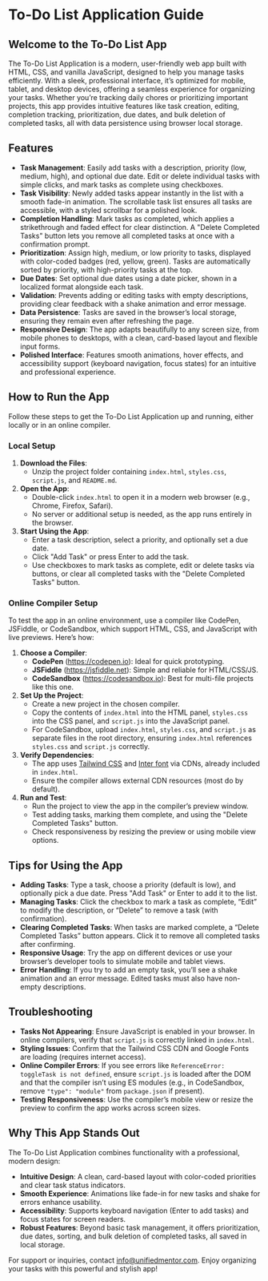 # To-Do List Application Guide

## Welcome to the To-Do List App
The To-Do List Application is a modern, user-friendly web app built with HTML, CSS, and vanilla JavaScript, designed to help you manage tasks efficiently. With a sleek, professional interface, it’s optimized for mobile, tablet, and desktop devices, offering a seamless experience for organizing your tasks. Whether you’re tracking daily chores or prioritizing important projects, this app provides intuitive features like task creation, editing, completion tracking, prioritization, due dates, and bulk deletion of completed tasks, all with data persistence using browser local storage.

## Features
- **Task Management**: Easily add tasks with a description, priority (low, medium, high), and optional due date. Edit or delete individual tasks with simple clicks, and mark tasks as complete using checkboxes.
- **Task Visibility**: Newly added tasks appear instantly in the list with a smooth fade-in animation. The scrollable task list ensures all tasks are accessible, with a styled scrollbar for a polished look.
- **Completion Handling**: Mark tasks as completed, which applies a strikethrough and faded effect for clear distinction. A "Delete Completed Tasks" button lets you remove all completed tasks at once with a confirmation prompt.
- **Prioritization**: Assign high, medium, or low priority to tasks, displayed with color-coded badges (red, yellow, green). Tasks are automatically sorted by priority, with high-priority tasks at the top.
- **Due Dates**: Set optional due dates using a date picker, shown in a localized format alongside each task.
- **Validation**: Prevents adding or editing tasks with empty descriptions, providing clear feedback with a shake animation and error message.
- **Data Persistence**: Tasks are saved in the browser’s local storage, ensuring they remain even after refreshing the page.
- **Responsive Design**: The app adapts beautifully to any screen size, from mobile phones to desktops, with a clean, card-based layout and flexible input forms.
- **Polished Interface**: Features smooth animations, hover effects, and accessibility support (keyboard navigation, focus states) for an intuitive and professional experience.

## How to Run the App
Follow these steps to get the To-Do List Application up and running, either locally or in an online compiler.

### Local Setup
1. **Download the Files**:
   - Unzip the project folder containing `index.html`, `styles.css`, `script.js`, and `README.md`.
2. **Open the App**:
   - Double-click `index.html` to open it in a modern web browser (e.g., Chrome, Firefox, Safari).
   - No server or additional setup is needed, as the app runs entirely in the browser.
3. **Start Using the App**:
   - Enter a task description, select a priority, and optionally set a due date.
   - Click "Add Task" or press Enter to add the task.
   - Use checkboxes to mark tasks as complete, edit or delete tasks via buttons, or clear all completed tasks with the "Delete Completed Tasks" button.

### Online Compiler Setup
To test the app in an online environment, use a compiler like CodePen, JSFiddle, or CodeSandbox, which support HTML, CSS, and JavaScript with live previews. Here’s how:
1. **Choose a Compiler**:
   - **CodePen** (https://codepen.io): Ideal for quick prototyping.
   - **JSFiddle** (https://jsfiddle.net): Simple and reliable for HTML/CSS/JS.
   - **CodeSandbox** (https://codesandbox.io): Best for multi-file projects like this one.
2. **Set Up the Project**:
   - Create a new project in the chosen compiler.
   - Copy the contents of `index.html` into the HTML panel, `styles.css` into the CSS panel, and `script.js` into the JavaScript panel.
   - For CodeSandbox, upload `index.html`, `styles.css`, and `script.js` as separate files in the root directory, ensuring `index.html` references `styles.css` and `script.js` correctly.
3. **Verify Dependencies**:
   - The app uses [Tailwind CSS](https://cdn.tailwindcss.com) and [Inter font](https://fonts.googleapis.com) via CDNs, already included in `index.html`.
   - Ensure the compiler allows external CDN resources (most do by default).
4. **Run and Test**:
   - Run the project to view the app in the compiler’s preview window.
   - Test adding tasks, marking them complete, and using the "Delete Completed Tasks" button.
   - Check responsiveness by resizing the preview or using mobile view options.

## Tips for Using the App
- **Adding Tasks**: Type a task, choose a priority (default is low), and optionally pick a due date. Press "Add Task" or Enter to add it to the list.
- **Managing Tasks**: Click the checkbox to mark a task as complete, “Edit” to modify the description, or “Delete” to remove a task (with confirmation).
- **Clearing Completed Tasks**: When tasks are marked complete, a “Delete Completed Tasks” button appears. Click it to remove all completed tasks after confirming.
- **Responsive Usage**: Try the app on different devices or use your browser’s developer tools to simulate mobile and tablet views.
- **Error Handling**: If you try to add an empty task, you’ll see a shake animation and an error message. Edited tasks must also have non-empty descriptions.

## Troubleshooting
- **Tasks Not Appearing**: Ensure JavaScript is enabled in your browser. In online compilers, verify that `script.js` is correctly linked in `index.html`.
- **Styling Issues**: Confirm that the Tailwind CSS CDN and Google Fonts are loading (requires internet access).
- **Online Compiler Errors**: If you see errors like `ReferenceError: toggleTask is not defined`, ensure `script.js` is loaded after the DOM and that the compiler isn’t using ES modules (e.g., in CodeSandbox, remove `"type": "module"` from `package.json` if present).
- **Testing Responsiveness**: Use the compiler’s mobile view or resize the preview to confirm the app works across screen sizes.

## Why This App Stands Out
The To-Do List Application combines functionality with a professional, modern design:
- **Intuitive Design**: A clean, card-based layout with color-coded priorities and clear task status indicators.
- **Smooth Experience**: Animations like fade-in for new tasks and shake for errors enhance usability.
- **Accessibility**: Supports keyboard navigation (Enter to add tasks) and focus states for screen readers.
- **Robust Features**: Beyond basic task management, it offers prioritization, due dates, sorting, and bulk deletion of completed tasks, all saved in local storage.

For support or inquiries, contact [info@unifiedmentor.com](mailto:info@unifiedmentor.com). Enjoy organizing your tasks with this powerful and stylish app!
